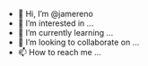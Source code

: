 - 👋 Hi, I’m @jamereno
- 👀 I’m interested in ...
- 🌱 I’m currently learning ...
- 💞️ I’m looking to collaborate on ...
- 📫 How to reach me ...

<!---
jamereno/jamereno is a ✨ special ✨ repository because its `README.md` (this file) appears on your GitHub profile.
You can click the Preview link to take a look at your changes.
--->
